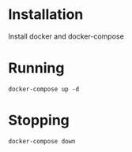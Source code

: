 # Installation

Install docker and docker-compose

# Running

```
docker-compose up -d
```

# Stopping

```
docker-compose down
```

